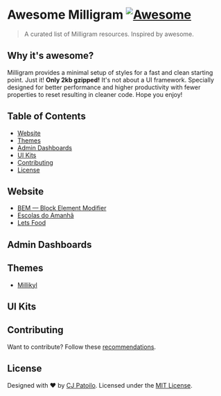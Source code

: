 # Awesome Milligram [![Awesome](https://cdn.rawgit.com/sindresorhus/awesome/d7305f38d29fed78fa85652e3a63e154dd8e8829/media/badge.svg)](https://github.com/sindresorhus/awesome)

> A curated list of Milligram resources. Inspired by awesome.


## Why it's awesome?

Milligram provides a minimal setup of styles for a fast and clean starting point. Just it! **Only 2kb gzipped!** It's not about a UI framework. Specially designed for better performance and higher productivity with fewer properties to reset resulting in cleaner code. Hope you enjoy!


## Table of Contents

- [Website](#website)
- [Themes](#themes)
- [Admin Dashboards](#admin-dashboards)
- [UI Kits](#ui-kits)
- [Contributing](#contributing)
- [License](#license)


## Website 
- [BEM — Block Element Modifier](http://getbem.com/)
- [Escolas do Amanhã](http://www.escolasdoamanha.com.br/)
- [Lets Food](http://letsfood.co/)

## Admin Dashboards


## Themes
- [Millikyl](https://github.com/fareez-ahamed/millikyl)


## UI Kits


## Contributing

Want to contribute? Follow these [recommendations](https://github.com/milligram/milligram/blob/master/.github/contributing.md).


## License

Designed with ♥ by [CJ Patoilo](http://cjpatoilo.com). Licensed under the [MIT License](http://cjpatoilo.mit-license.org).
